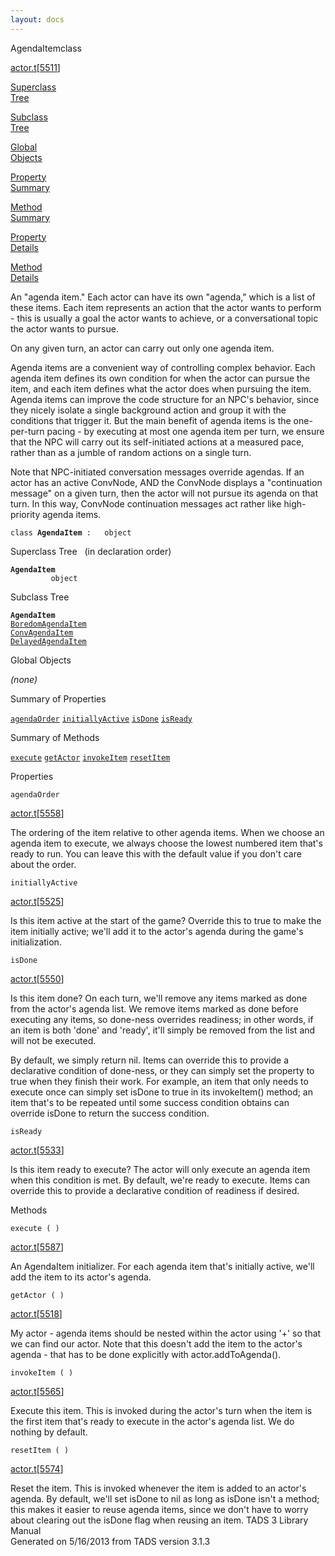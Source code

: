 ```yaml
---
layout: docs
---
```

<span class="title">AgendaItem</span><span class="type">class</span>

[actor.t](../file/actor.t.html)\[[5511](../source/actor.t.html#5511)\]

[Superclass  
Tree](#_SuperClassTree_)

[Subclass  
Tree](#_SubClassTree_)

[Global  
Objects](#_ObjectSummary_)

[Property  
Summary](#_PropSummary_)

[Method  
Summary](#_MethodSummary_)

[Property  
Details](#_Properties_)

[Method  
Details](#_Methods_)



An "agenda item." Each actor can have its own "agenda," which is a list
of these items. Each item represents an action that the actor wants to
perform - this is usually a goal the actor wants to achieve, or a
conversational topic the actor wants to pursue.

On any given turn, an actor can carry out only one agenda item.

Agenda items are a convenient way of controlling complex behavior. Each
agenda item defines its own condition for when the actor can pursue the
item, and each item defines what the actor does when pursuing the item.
Agenda items can improve the code structure for an NPC's behavior, since
they nicely isolate a single background action and group it with the
conditions that trigger it. But the main benefit of agenda items is the
one-per-turn pacing - by executing at most one agenda item per turn, we
ensure that the NPC will carry out its self-initiated actions at a
measured pace, rather than as a jumble of random actions on a single
turn.

Note that NPC-initiated conversation messages override agendas. If an
actor has an active ConvNode, AND the ConvNode displays a "continuation
message" on a given turn, then the actor will not pursue its agenda on
that turn. In this way, ConvNode continuation messages act rather like
high-priority agenda items.

`class `**`AgendaItem`**` :   object`



<span id="_SuperClassTree_"></span>



<span class="hdln">Superclass Tree</span>   (in declaration order)



**`AgendaItem`**  
`         object`  
<span id="_SubClassTree_"></span>



<span class="hdln">Subclass Tree</span>  



**`AgendaItem`**  
[`BoredomAgendaItem`](../object/BoredomAgendaItem.html)  
[`ConvAgendaItem`](../object/ConvAgendaItem.html)  
[`DelayedAgendaItem`](../object/DelayedAgendaItem.html)  
<span id="_ObjectSummary_"></span>



<span class="hdln">Global Objects</span>  



*(none)* <span id="_PropSummary_"></span>



<span class="hdln">Summary of Properties</span>  



[`agendaOrder`](#agendaOrder) [`initiallyActive`](#initiallyActive) [`isDone`](#isDone) [`isReady`](#isReady)

<span id="_MethodSummary_"></span>



<span class="hdln">Summary of Methods</span>  



[`execute`](#execute) [`getActor`](#getActor) [`invokeItem`](#invokeItem) [`resetItem`](#resetItem)

<span id="_Properties_"></span>



<span class="hdln">Properties</span>  



<span id="agendaOrder"></span>

`agendaOrder`

[actor.t](../file/actor.t.html)\[[5558](../source/actor.t.html#5558)\]



The ordering of the item relative to other agenda items. When we choose
an agenda item to execute, we always choose the lowest numbered item
that's ready to run. You can leave this with the default value if you
don't care about the order.



<span id="initiallyActive"></span>

`initiallyActive`

[actor.t](../file/actor.t.html)\[[5525](../source/actor.t.html#5525)\]



Is this item active at the start of the game? Override this to true to
make the item initially active; we'll add it to the actor's agenda
during the game's initialization.



<span id="isDone"></span>

`isDone`

[actor.t](../file/actor.t.html)\[[5550](../source/actor.t.html#5550)\]



Is this item done? On each turn, we'll remove any items marked as done
from the actor's agenda list. We remove items marked as done before
executing any items, so done-ness overrides readiness; in other words,
if an item is both 'done' and 'ready', it'll simply be removed from the
list and will not be executed.

By default, we simply return nil. Items can override this to provide a
declarative condition of done-ness, or they can simply set the property
to true when they finish their work. For example, an item that only
needs to execute once can simply set isDone to true in its invokeItem()
method; an item that's to be repeated until some success condition
obtains can override isDone to return the success condition.



<span id="isReady"></span>

`isReady`

[actor.t](../file/actor.t.html)\[[5533](../source/actor.t.html#5533)\]



Is this item ready to execute? The actor will only execute an agenda
item when this condition is met. By default, we're ready to execute.
Items can override this to provide a declarative condition of readiness
if desired.



<span id="_Methods_"></span>



<span class="hdln">Methods</span>  



<span id="execute"></span>

`execute ( )`

[actor.t](../file/actor.t.html)\[[5587](../source/actor.t.html#5587)\]



An AgendaItem initializer. For each agenda item that's initially active,
we'll add the item to its actor's agenda.



<span id="getActor"></span>

`getActor ( )`

[actor.t](../file/actor.t.html)\[[5518](../source/actor.t.html#5518)\]



My actor - agenda items should be nested within the actor using '+' so
that we can find our actor. Note that this doesn't add the item to the
actor's agenda - that has to be done explicitly with
actor.addToAgenda().



<span id="invokeItem"></span>

`invokeItem ( )`

[actor.t](../file/actor.t.html)\[[5565](../source/actor.t.html#5565)\]



Execute this item. This is invoked during the actor's turn when the item
is the first item that's ready to execute in the actor's agenda list. We
do nothing by default.



<span id="resetItem"></span>

`resetItem ( )`

[actor.t](../file/actor.t.html)\[[5574](../source/actor.t.html#5574)\]



Reset the item. This is invoked whenever the item is added to an actor's
agenda. By default, we'll set isDone to nil as long as isDone isn't a
method; this makes it easier to reuse agenda items, since we don't have
to worry about clearing out the isDone flag when reusing an item.
TADS 3 Library Manual  
Generated on 5/16/2013 from TADS version 3.1.3


